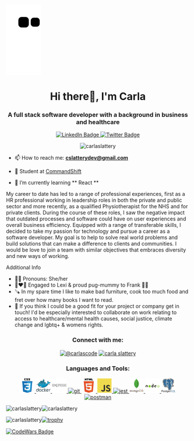 ![Snake animation](https://github.com/CarlaSlattery/CarlaSlattery/blob/output/github-contribution-grid-snake.svg)
<h1 align="center">Hi there👋, I'm Carla</h1>
<h3 align="center">A full stack software developer with a background in business and healthcare</h3><div id="badges" align="center">
  <a href="https://www.linkedin.com/in/carla-slattery-5a0a37253/">
    <img src="https://img.shields.io/badge/LinkedIn-blue?style=for-the-badge&logo=linkedin&logoColor=white" alt="LinkedIn Badge"/>
  </a>
  <a href="https://twitter.com/carlascode">
    <img src="https://img.shields.io/badge/Twitter-blue?style=for-the-badge&logo=twitter&logoColor=white" alt="Twitter Badge"/>
  </a>
</div>


<p align="center"> <img src="https://komarev.com/ghpvc/?username=carlaslattery&label=Profile%20views&color=0e75b6&style=flat" alt="carlaslattery" /> </p>

- 📫 How to reach me: **cslatterydev@gmail.com**

- 🐝 Student at <a href="https://www.commandshift.co.uk/">CommandShift</a>

- 🌱 I’m currently learning ** React **

My career to date has led to a range of professional experiences, first as a HR professional working in leadership roles in both the private and public sector and more recently, as a qualified Physiotherapist for the NHS and for private clients. During the course of these roles, I saw the negative impact that outdated processes and software could have on user experiences and overall business efficiency. Equipped with a range of transferable skills, I decided to take my passion for technology and pursue a career as a software developer. My goal is to help to solve real world problems and build solutions that can make a difference to clients and communities. I would be love to join a team with similar objectives that embraces diversity and new ways of working.

Additional Info
- 🏳️‍🌈 Pronouns: She/her
- 👩‍❤️‍👩 Engaged to Lexi & proud pug-mummy to Frank 💍🐾
- 🪚 In my spare time I like to make bad furniture, cook too much food and fret over how many books I want to read.
- 🤝 If you think I could be a good fit for your project or company get in touch! I'd be especially interested to collaborate on work relating to access to healthcare/mental health causes, social justice, climate change and lgbtq+ & womens rights.


<h3 align="center">Connect with me:</h3>
<p align="center">
<a href="https://twitter.com/@carlascode" target="blank"><img align="center" src="https://raw.githubusercontent.com/rahuldkjain/github-profile-readme-generator/master/src/images/icons/Social/twitter.svg" alt="@carlascode" height="30" width="40" /></a>
<a href="https://www.linkedin.com/in/carlaslattery/" target="blank"><img align="center" src="https://raw.githubusercontent.com/rahuldkjain/github-profile-readme-generator/master/src/images/icons/Social/linked-in-alt.svg" alt="carla slattery" height="30" width="40" /></a>
</p>

<h3 align="center">Languages and Tools:</h3>
<p align="center"> <a href="https://www.w3schools.com/css/" target="_blank" rel="noreferrer"> <img src="https://raw.githubusercontent.com/devicons/devicon/master/icons/css3/css3-original-wordmark.svg" alt="css3" width="40" height="40"/> </a> <a href="https://www.docker.com/" target="_blank" rel="noreferrer"> <img src="https://raw.githubusercontent.com/devicons/devicon/master/icons/docker/docker-original-wordmark.svg" alt="docker" width="40" height="40"/> </a> <a href="https://expressjs.com" target="_blank" rel="noreferrer"> <img src="https://raw.githubusercontent.com/devicons/devicon/master/icons/express/express-original-wordmark.svg" alt="express" width="40" height="40"/> </a> <a href="https://git-scm.com/" target="_blank" rel="noreferrer"> <img src="https://www.vectorlogo.zone/logos/git-scm/git-scm-icon.svg" alt="git" width="40" height="40"/> </a> <a href="https://www.w3.org/html/" target="_blank" rel="noreferrer"> <img src="https://raw.githubusercontent.com/devicons/devicon/master/icons/html5/html5-original-wordmark.svg" alt="html5" width="40" height="40"/> </a> <a href="https://developer.mozilla.org/en-US/docs/Web/JavaScript" target="_blank" rel="noreferrer"> <img src="https://raw.githubusercontent.com/devicons/devicon/master/icons/javascript/javascript-original.svg" alt="javascript" width="40" height="40"/> </a> <a href="https://jestjs.io" target="_blank" rel="noreferrer"> <img src="https://www.vectorlogo.zone/logos/jestjsio/jestjsio-icon.svg" alt="jest" width="40" height="40"/> </a> <a href="https://www.mongodb.com/" target="_blank" rel="noreferrer"> <img src="https://raw.githubusercontent.com/devicons/devicon/master/icons/mongodb/mongodb-original-wordmark.svg" alt="mongodb" width="40" height="40"/> </a> <a href="https://nodejs.org" target="_blank" rel="noreferrer"> <img src="https://raw.githubusercontent.com/devicons/devicon/master/icons/nodejs/nodejs-original-wordmark.svg" alt="nodejs" width="40" height="40"/> </a> <a href="https://www.postgresql.org" target="_blank" rel="noreferrer"> <img src="https://raw.githubusercontent.com/devicons/devicon/master/icons/postgresql/postgresql-original-wordmark.svg" alt="postgresql" width="40" height="40"/> </a> <a href="https://postman.com" target="_blank" rel="noreferrer"> <img src="https://www.vectorlogo.zone/logos/getpostman/getpostman-icon.svg" alt="postman" width="40" height="40"/> </a> </p>



<p><img align="left" src="https://github-readme-stats.vercel.app/api/top-langs?username=carlaslattery&show_icons=true&locale=en&layout=compact&theme=nightowl" alt="carlaslattery" /></p>

<p>&nbsp;<img align="left" src="https://github-readme-stats.vercel.app/api?username=carlaslattery&show_icons=true&locale=en&theme=nightowl" alt="carlaslattery" /></p>

<p><img align="left" src="https://github-readme-streak-stats.herokuapp.com/?user=carlaslattery&theme=nightowl" alt="carlaslattery" /></p>



[![trophy](https://github-profile-trophy.vercel.app/?username=carlaslattery&title=Commits,Repositories,PullRequest&theme=dracula)](https://github.com/ryo-ma/github-profile-trophy)

<a href="https://www.codewars.com/users/CarlaSlattery">
  <img align="center" src="https://www.codewars.com/users/CarlaSlattery/badges/large" alt="CodeWars Badge" />
</a>
